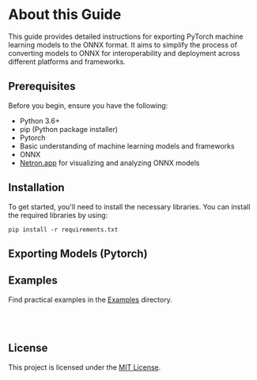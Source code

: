 # About this Guide

This guide provides detailed instructions for exporting PyTorch machine learning models to the ONNX format. It aims to simplify the process of converting models to ONNX for interoperability and deployment across different platforms and frameworks.

## Prerequisites

Before you begin, ensure you have the following:

- Python 3.6+
- pip (Python package installer)
- Pytorch
- Basic understanding of machine learning models and frameworks
- ONNX
- [Netron.app](https://netron.app/) for visualizing and analyzing ONNX models



## Installation

To get started, you'll need to install the necessary libraries. You can install the required libraries by using:

```terminal
pip install -r requirements.txt
```


## Exporting Models (Pytorch)

## Examples
Find practical examples in the [Examples](Examples) directory.




<br>
<br>


## License

This project is licensed under the [MIT License](LICENSE).
